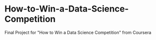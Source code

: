 # How-to-Win-a-Data-Science-Competition
Final Project for "How to Win a Data Science Competition" from Coursera
